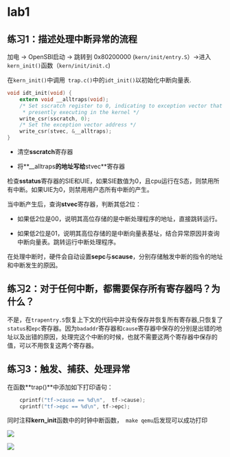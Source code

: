 # lab1

## 练习1：描述处理中断异常的流程

加电 -> OpenSBI启动 -> 跳转到 0x80200000 (`kern/init/entry.S`）->进入`kern_init()`函数（`kern/init/init.c`)

在`kern_init()`中调用` trap.c()`中的` idt_init() `以初始化中断向量表.

```c
void idt_init(void) {
    extern void __alltraps(void);
    /* Set sscratch register to 0, indicating to exception vector that we are
     * presently executing in the kernel */
    write_csr(sscratch, 0);
    /* Set the exception vector address */
    write_csr(stvec, &__alltraps);
}
```

- 清空**sscratch**寄存器

- 将**\__alltraps**的地址写给**stvec**寄存器

检查**sstatus**寄存器的SIE和UIE，如果SIE数值为0，且cpu运行在S态，则禁用所有中断。如果UIE为0，则禁用用户态所有中断的产生。

当中断产生后，查询**stvec**寄存器，判断其低2位：

- 如果低2位是00，说明其高位存储的是中断处理程序的地址，直接跳转运行。

- 如果低2位是01，说明其高位存储的是中断向量表基址，结合异常原因并查询中断向量表。跳转运行中断处理程序。

在处理中断时，硬件会自动设置**sepc**与**scause**，分别存储触发中断的指令的地址和中断发生的原因。

## 练习2：对于任何中断，都需要保存所有寄存器吗？为什么？

不是，在`trapentry.S`恢复上下文的代码中并没有保存并恢复所有寄存器,只恢复了`status`和`epc`寄存器。因为`badaddr`寄存器和`cause`寄存器中保存的分别是出错的地址以及出错的原因，处理完这个中断的时候，也就不需要这两个寄存器中保存的值，可以不用恢复这两个寄存器。

## 练习3：触发、捕获、处理异常

在函数**trap()**中添加如下打印语句：

```c
    cprintf("tf->cause == %d\n",  tf->cause);
    cprintf("tf->epc == %d\n", tf->epc);
```

同时注释**kern\_init**函数中的时钟中断函数，` make qemu`后发现可以成功打印

![](..\pics\lab1\3.1.png)

![](..\pics\lab1\3.2.png)
